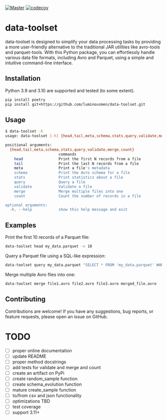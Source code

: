 [![Master](https://github.com/luminousmen/data-toolset/actions/workflows/master.yml/badge.svg?branch=master)](https://github.com/luminousmen/data-toolset/actions/workflows/master.yml)
[![codecov](https://codecov.io/gh/luminousmen/data-toolset/branch/master/graph/badge.svg?token=6V9IPSRCB0)](https://codecov.io/gh/luminousmen/data-toolset)

# data-toolset

data-toolset is designed to simplify your data processing tasks by providing a more user-friendly alternative to the traditional JAR utilities like avro-tools and parquet-tools. With this Python package, you can effortlessly handle various data file formats, including Avro and Parquet, using a simple and intuitive command-line interface.

## Installation

Python 3.9 and 3.10 are supported and tested (to some extent).

```bash
pip install poetry
pip install git+https://github.com/luminousmen/data-toolset.git
```

## Usage

```bash
$ data-toolset -h
usage: data-toolset [-h] {head,tail,meta,schema,stats,query,validate,merge,count} ...

positional arguments:
  {head,tail,meta,schema,stats,query,validate,merge,count}
                        commands
    head                Print the first N records from a file
    tail                Print the last N records from a file
    meta                Print a file's metadata
    schema              Print the Avro schema for a file
    stats               Print statistics about a file
    query               Query a file
    validate            Validate a file
    merge               Merge multiple files into one
    count               Count the number of records in a file

optional arguments:
  -h, --help            show this help message and exit
```

## Examples

Print the first 10 records of a Parquet file:

```bash
data-toolset head my_data.parquet -n 10
```

Query a Parquet file using a SQL-like expression:

```bash
data-toolset query my_data.parquet "SELECT * FROM 'my_data.parquet' WHERE age > 25"
```

Merge multiple Avro files into one:

```bash
data-toolset merge file1.avro file2.avro file3.avro merged_file.avro
```

## Contributing

Contributions are welcome! If you have any suggestions, bug reports, or feature requests, please open an issue on GitHub.

# TODO

- [ ] proper online documentation
- [ ] update README
- [ ] proper method docstrings
- [ ] add tests for validate and merge and count
- [ ] create an artifact on PyPi
- [ ] create random_sample function
- [ ] create schema_evolution function
- [ ] mature create_sample function
- [ ] to/from csv and json functionality
- [ ] optimizations TBD
- [ ] test coverage
- [ ] support 3.11+